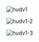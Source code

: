![hudv1](https://github.com/user-attachments/assets/911f9eab-770f-43d9-93dd-f890548160c0)

![hudv1-2](https://github.com/user-attachments/assets/3bb142a2-eea3-4c71-9020-a85d8f13f2c0)

![hudv1-3](https://github.com/user-attachments/assets/62ff4467-3af6-40fe-bd23-299f396d878c)
